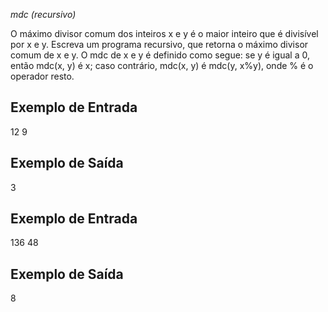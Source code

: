 *mdc (recursivo)*

O máximo divisor comum dos inteiros x e y é o maior inteiro que é divisível por x e y. Escreva um programa recursivo, que retorna o máximo divisor comum de x e y. O mdc de x e y é definido como segue: se y é igual a 0, então mdc(x, y) é x; caso contrário, mdc(x, y) é mdc(y, x%y), onde % é o operador resto.

<h2>Exemplo de Entrada</h2>

 12 9 

<h2>Exemplo de Saída</h2>

3

<h2>Exemplo de Entrada</h2>

136 48

<h2>Exemplo de Saída</h2>

8
